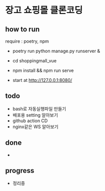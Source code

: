 # 장고 쇼핑몰 클론코딩

## how to run

require : poetry, npm

- poetry run python manage.py runserver &
- cd shoppingmall_vue
- npm install && npm run serve

- start at http://127.0.0.1:8080/

## todo

- bash로 자동실행파일 만들기
- 배포용 setting 알아보기
- github action CD
- nginx같은 WS 알아보기

## done

- 

## progress

- 정리중